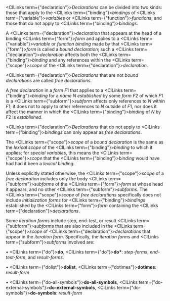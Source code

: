  



<ClLinks  term={"declaration"}><i>Declarations</i></ClLinks> can be divided into two kinds: those that apply to the <ClLinks  term={"binding"}><i>bindings</i></ClLinks> of <ClLinks  term={"variable"}><i>variables</i></ClLinks> or <ClLinks  term={"function"}><i>functions</i></ClLinks>; and those that do not apply to <ClLinks  term={"binding"}><i>bindings</i></ClLinks>. 



A <ClLinks  term={"declaration"}><i>declaration</i></ClLinks> that appears at the head of a binding <ClLinks  term={"form"}><i>form</i></ClLinks> and applies to a <ClLinks  term={"variable"}><i>variable</i></ClLinks> or *function binding* made by that <ClLinks  term={"form"}><i>form</i></ClLinks> is called a *bound declaration*; such a <ClLinks  term={"declaration"}><i>declaration</i></ClLinks> affects both the <ClLinks  term={"binding"}><i>binding</i></ClLinks> and any references within the <ClLinks  term={"scope"}><i>scope</i></ClLinks> of the <ClLinks  term={"declaration"}><i>declaration</i></ClLinks>. 



<ClLinks  term={"declaration"}><i>Declarations</i></ClLinks> that are not *bound declarations* are called *free declarations*. 



A *free declaration* in a *form F*1 that applies to a <ClLinks  term={"binding"}><i>binding</i></ClLinks> for a *name N established* by some *form F*2 of which *F*1 is a <ClLinks  term={"subform"}><i>subform</i></ClLinks> affects only references to *N* within *F*1; it does not to apply to other references to *N* outside of *F*1, nor does it affect the manner in which the <ClLinks  term={"binding"}><i>binding</i></ClLinks> of *N* by *F*2 is *established*. 



<ClLinks  term={"declaration"}><i>Declarations</i></ClLinks> that do not apply to <ClLinks  term={"binding"}><i>bindings</i></ClLinks> can only appear as *free declarations*. 



The <ClLinks  term={"scope"}><i>scope</i></ClLinks> of a *bound declaration* is the same as the *lexical scope* of the <ClLinks  term={"binding"}><i>binding</i></ClLinks> to which it applies; for *special variables*, this means the <ClLinks  term={"scope"}><i>scope</i></ClLinks> that the <ClLinks  term={"binding"}><i>binding</i></ClLinks> would have had had it been a *lexical binding*. 



Unless explicitly stated otherwise, the <ClLinks  term={"scope"}><i>scope</i></ClLinks> of a *free declaration* includes only the body <ClLinks  term={"subform"}><i>subforms</i></ClLinks> of the <ClLinks  term={"form"}><i>form</i></ClLinks> at whose head it appears, and no other <ClLinks  term={"subform"}><i>subforms</i></ClLinks>. The <ClLinks  term={"scope"}><i>scope</i></ClLinks> of *free declarations* specifically does not include *initialization forms* for <ClLinks  term={"binding"}><i>bindings</i></ClLinks> established by the <ClLinks  term={"form"}><i>form</i></ClLinks> containing the <ClLinks  term={"declaration"}><i>declarations</i></ClLinks>. 



Some *iteration forms* include step, end-test, or result <ClLinks  term={"subform"}><i>subforms</i></ClLinks> that are also included in the <ClLinks  term={"scope"}><i>scope</i></ClLinks> of <ClLinks  term={"declaration"}><i>declarations</i></ClLinks> that appear in the *iteration form*. Specifically, the *iteration forms* and <ClLinks  term={"subform"}><i>subforms</i></ClLinks> involved are: 



*•* <ClLinks  term={"do"}><b>do</b></ClLinks>, <ClLinks  term={"do"}><b>do\*</b></ClLinks>: *step-forms*, *end-test-form*, and *result-forms*. 



*•* <ClLinks  term={"dolist"}><b>dolist</b></ClLinks>, <ClLinks  term={"dotimes"}><b>dotimes</b></ClLinks>: *result-form* 



*•* <ClLinks  term={"do-all-symbols"}><b>do-all-symbols</b></ClLinks>, <ClLinks  term={"do-external-symbols"}><b>do-external-symbols</b></ClLinks>, <ClLinks  term={"do-symbols"}><b>do-symbols</b></ClLinks>: *result-form*  







